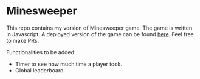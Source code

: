 # Minesweeper
This repo contains my version of Minesweeper game.
The game is written in Javascript.
A deployed version of the game can be found [here](https://the-hdr-minesweeper.netlify.app/).
Feel free to make PRs.

Functionalities to be added:
+ Timer to see how much time a player took.
+ Global leaderboard.
